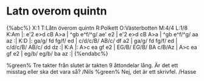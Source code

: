 # Latn overom quintn

{%abc%}
X:1
T:Låtn överom quintn
R:Polkett
O:Västerbotten
M:4/4
L:1/8
K:Am
|: e'2 e>d cB A>a | ^gb e^f/^g/ ae' e2 | e'2 e>d cB A>a | ^gb e^f/^g/ aa az :|
K:D
|: ga/g/ fd fg/f/ ed | c/d/c/B/ AB/c/ df a2 | ga/g/ fd fg/f/ ed | c/d/c/B/ AB/c/ dd dz :|
K:A
|: A>c ea gf e2 | EG/B/ EG/B/ BA c/B/Az | A>c ea gf e2 | eg/b/ eg/b/ ba az :|
{%endabc%}

%green% Tre takter från slutet är takten 9 åttondelar lång. Är det ett misstag eller ska det vara så? /Nils
%green% Nej, det är ett skrivfel. /Hasse
